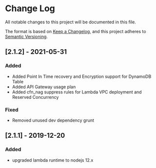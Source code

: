 # Change Log

All notable changes to this project will be documented in this file.

The format is based on [Keep a Changelog](https://keepachangelog.com/en/1.0.0/),
and this project adheres to [Semantic Versioning](https://semver.org/spec/v2.0.0.html).

## [2.1.2] - 2021-05-31

### Added

- Added Point In Time recovery and Encryption support for DynamoDB Table
- Added API Gateway usage plan
- Added cfn_nag suppress rules for Lambda VPC deployment and Reserved Concurrency

### Fixed

- Removed unused dev dependency grunt

## [2.1.1] - 2019-12-20

### Added

- upgraded lambda runtime to nodejs 12.x

